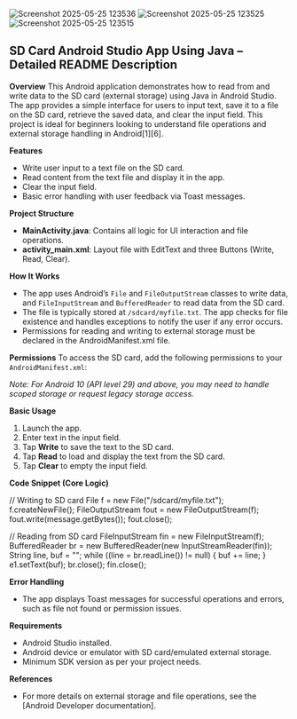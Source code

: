 ![Screenshot 2025-05-25 123536](https://github.com/user-attachments/assets/fb95dce7-8a1e-490e-b01c-6d83baa80271)
![Screenshot 2025-05-25 123525](https://github.com/user-attachments/assets/2dc5b59c-b2e2-4e9d-8959-068b72ed5f17)
![Screenshot 2025-05-25 123515](https://github.com/user-attachments/assets/e988dc54-e774-4e9f-96af-4ad4a27248f5)

## SD Card Android Studio App Using Java – Detailed README Description
**Overview**
This Android application demonstrates how to read from and write data to the SD card (external storage) using Java in Android Studio. The app provides a simple interface for users to input text, save it to a file on the SD card, retrieve the saved data, and clear the input field. This project is ideal for beginners looking to understand file operations and external storage handling in Android[1][6].

**Features**
- Write user input to a text file on the SD card.
- Read content from the text file and display it in the app.
- Clear the input field.
- Basic error handling with user feedback via Toast messages.

**Project Structure**
- **MainActivity.java**: Contains all logic for UI interaction and file operations.
- **activity_main.xml**: Layout file with EditText and three Buttons (Write, Read, Clear).

**How It Works**
- The app uses Android’s `File` and `FileOutputStream` classes to write data, and `FileInputStream` and `BufferedReader` to read data from the SD card.
- The file is typically stored at `/sdcard/myfile.txt`. The app checks for file existence and handles exceptions to notify the user if any error occurs.
- Permissions for reading and writing to external storage must be declared in the AndroidManifest.xml file.

**Permissions**
To access the SD card, add the following permissions to your `AndroidManifest.xml`:
<uses-permission android:name="android.permission.READ_EXTERNAL_STORAGE"/>
<uses-permission android:name="android.permission.WRITE_EXTERNAL_STORAGE"/>

*Note: For Android 10 (API level 29) and above, you may need to handle scoped storage or request legacy storage access.*

**Basic Usage**
1. Launch the app.
2. Enter text in the input field.
3. Tap **Write** to save the text to the SD card.
4. Tap **Read** to load and display the text from the SD card.
5. Tap **Clear** to empty the input field.

**Code Snippet (Core Logic)**

// Writing to SD card
File f = new File("/sdcard/myfile.txt");
f.createNewFile();
FileOutputStream fout = new FileOutputStream(f);
fout.write(message.getBytes());
fout.close();

// Reading from SD card
FileInputStream fin = new FileInputStream(f);
BufferedReader br = new BufferedReader(new InputStreamReader(fin));
String line, buf = "";
while ((line = br.readLine()) != null) {
    buf += line;
}
e1.setText(buf);
br.close();
fin.close();

**Error Handling**
- The app displays Toast messages for successful operations and errors, such as file not found or permission issues.

**Requirements**
- Android Studio installed.
- Android device or emulator with SD card/emulated external storage.
- Minimum SDK version as per your project needs.

**References**
- For more details on external storage and file operations, see the [Android Developer documentation].
